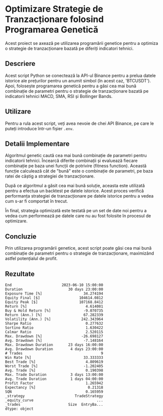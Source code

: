 # Optimizare Strategie de Tranzacționare folosind Programarea Genetică

Acest proiect se axează pe utilizarea programării genetice pentru a optimiza o strategie de tranzacționare bazată pe diferiți indicatori tehnici.

## Descriere

Acest script Python se conectează la API-ul Binance pentru a prelua datele istorice ale prețurilor pentru un anumit simbol (în acest caz, 'BTCUSDT'). Apoi, folosește programarea genetică pentru a găsi cea mai bună combinație de parametri pentru o strategie de tranzacționare bazată pe indicatorii tehnici MACD, SMA, RSI și Bollinger Bands.

## Utilizare

Pentru a rula acest script, veți avea nevoie de chei API Binance, pe care le puteți introduce într-un fișier `.env`. 

## Detalii Implementare

Algoritmul genetic caută cea mai bună combinație de parametri pentru indicatorii tehnici. Încearcă diferite combinații și evaluează fiecare combinație pe baza unei funcții de potrivire (fitness function). Această funcție calculează cât de "bună" este o combinație de parametri, pe baza ratei de câștig a strategiei de tranzacționare.

După ce algoritmul a găsit cea mai bună soluție, aceasta este utilizată pentru a efectua un backtest pe datele istorice. Acest proces verifică performanța strategiei de tranzacționare pe datele istorice pentru a vedea cum s-ar fi comportat în trecut.

În final, strategia optimizată este testată pe un set de date noi pentru a vedea cum performează pe datele care nu au fost folosite în procesul de optimizare.

## Concluzie

Prin utilizarea programării genetice, acest script poate găsi cea mai bună combinație de parametri pentru o strategie de tranzacționare, maximizând astfel potențialul de profit.

## Rezultate

```Start                     2023-05-10 16:00:00
End                       2023-06-10 15:00:00
Duration                     30 days 23:00:00
Exposure Time [%]                   34.274194
Equity Final [$]                  104614.0812
Equity Peak [$]                   107168.8412
Return [%]                           4.614081
Buy & Hold Return [%]               -9.070735
Return (Ann.) [%]                   67.282339
Volatility (Ann.) [%]              242.343964
Sharpe Ratio                         0.277632
Sortino Ratio                        1.630422
Calmar Ratio                         2.520115
Max. Drawdown [%]                  -26.698127
Avg. Drawdown [%]                   -7.148164
Max. Drawdown Duration       23 days 16:00:00
Avg. Drawdown Duration        4 days 23:00:00
# Trades                                    9
Win Rate [%]                        33.333333
Best Trade [%]                       4.809619
Worst Trade [%]                     -1.202405
Avg. Trade [%]                       0.190398
Max. Trade Duration           3 days 13:00:00
Avg. Trade Duration           1 days 04:00:00
Profit Factor                        1.265942
Expectancy [%]                        0.21318
SQN                                  0.165959
_strategy                       TradeStrategy
_equity_curve                             ...
_trades                      Size  EntryBa...
dtype: object
```
